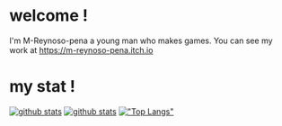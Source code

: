# welcome !
I'm M-Reynoso-pena a young man who makes games.
You can see my work at https://m-reynoso-pena.itch.io

# my stat !

[![github stats](https://github-readme-stats.vercel.app/api?username=M-Reynoso-pena&show_icons=true&theme=github_dark&layout=compact&hide_border=true&count_private=true#gh-dark-mode-only)](https://github.com/M-Reynoso-pena/M-Reynoso-pena#gh-dark-mode-only)
[![github stats](https://github-readme-stats.vercel.app/api?username=van3ll0pe&show_icons=true&theme=graywhite&layout=compact&hide_border=true&count_private=true#gh-light-mode-only)](https://github.com/M-Reynoso-pena/M-Reynoso-pena#gh-light-mode-only)
[!["Top Langs"](https://github-readme-stats.vercel.app/api/top-langs/?username=M-Reynoso-pena&theme=github_dark&hide=html,Makefile&layout=compact&hide_border=true#gh-dark-mode-only)](https://github.com/M-Reynoso-pena/M-Reynoso-pena#gh-dark-mode-only)
